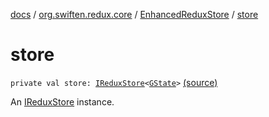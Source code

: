 [docs](../../index.md) / [org.swiften.redux.core](../index.md) / [EnhancedReduxStore](index.md) / [store](./store.md)

# store

`private val store: `[`IReduxStore`](../-i-redux-store.md)`<`[`GState`](index.md#GState)`>` [(source)](https://github.com/protoman92/KotlinRedux/tree/master/common/common-core/src/main/kotlin/org/swiften/redux/core/Middleware.kt#L48)

An [IReduxStore](../-i-redux-store.md) instance.


